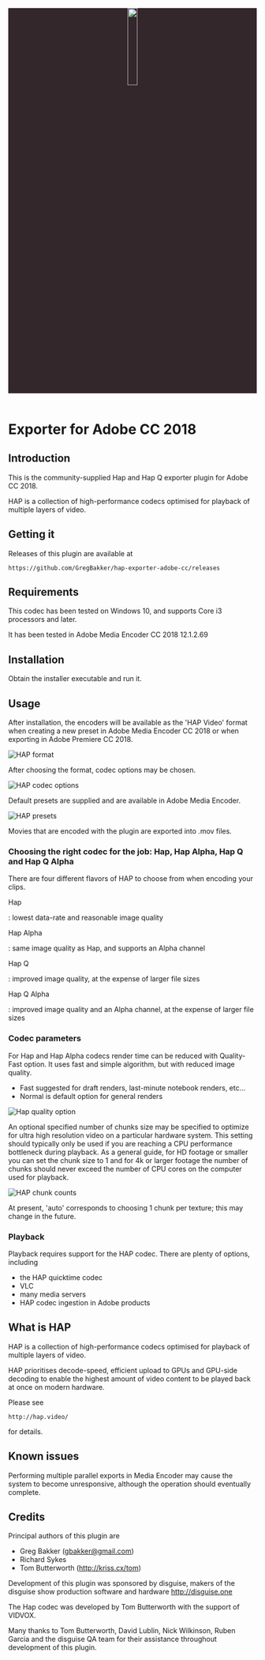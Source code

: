 <header>
<div position="absolute" left="0" top="0" style="background-color:#33272C;">
<a href="http://hap.video"><img src="hap-logo.svg" width="20%" height="auto"></a>
</div>
</header>

# Exporter for Adobe CC 2018

## Introduction

This is the community-supplied Hap and Hap Q exporter plugin for Adobe CC 2018.

HAP is a collection of high-performance codecs optimised for playback of multiple layers of video.

## Getting it

Releases of this plugin are available at

    https://github.com/GregBakker/hap-exporter-adobe-cc/releases

## Requirements

This codec has been tested on Windows 10, and supports Core i3 processors and later.

It has been tested in Adobe Media Encoder CC 2018 12.1.2.69

## Installation

Obtain the installer executable and run it.

## Usage

After installation, the encoders will be available as the 'HAP Video' format when creating a new preset in Adobe Media Encoder CC 2018 or when exporting in Adobe Premiere CC 2018.

![HAP format](format-option.png)

After choosing the format, codec options may be chosen.

![HAP codec options](codec-options.png)

Default presets are supplied and are available in Adobe Media Encoder.

![HAP presets](media-encoder-presets.png)

Movies that are encoded with the plugin are exported into .mov files.

### Choosing the right codec for the job: Hap, Hap Alpha, Hap Q and Hap Q Alpha

There are four different flavors of HAP to choose from when encoding your clips.


Hap

:   lowest data-rate and reasonable image quality

Hap Alpha

:   same image quality as Hap, and supports an Alpha channel

Hap Q

:   improved image quality, at the expense of larger file sizes

Hap Q Alpha

:   improved image quality and an Alpha channel, at the expense of larger file sizes

### Codec parameters
For Hap and Hap Alpha codecs render time can be reduced with Quality-Fast option. It uses fast and simple algorithm, but with reduced image quality.

- Fast suggested for draft renders, last-minute notebook renders, etc...
- Normal is default option for general renders

![Hap quality option](codec-quality.png)

An optional specified number of chunks size may be specified to optimize for ultra high resolution video on a particular hardware system. This setting should typically only be used if you are reaching a CPU performance bottleneck during playback. As a general guide, for HD footage or smaller you can set the chunk size to 1 and for 4k or larger footage the number of chunks should never exceed the number of CPU cores on the computer used for playback.

![HAP chunk counts](chunk-counts.png)

At present, 'auto' corresponds to choosing 1 chunk per texture; this may change in the future.

### Playback

Playback requires support for the HAP codec. There are plenty of options, including

-  the HAP quicktime codec
-  VLC
-  many media servers
-  HAP codec ingestion in Adobe products

## What is HAP

HAP is a collection of high-performance codecs optimised for playback of multiple layers of video.

HAP prioritises decode-speed, efficient upload to GPUs and GPU-side decoding to enable the highest amount of video content to be played back at once on modern hardware.

Please see

    http://hap.video/

for details.

## Known issues

Performing multiple parallel exports in Media Encoder may cause the system to become unresponsive, although the operation should eventually complete.

## Credits

Principal authors of this plugin are

-  Greg Bakker (gbakker@gmail.com)
-  Richard Sykes
-  Tom Butterworth (http://kriss.cx/tom)

Development of this plugin was sponsored by disguise, makers of the disguise show production software and hardware
    http://disguise.one

The Hap codec was developed by Tom Butterworth with the support of VIDVOX.

Many thanks to Tom Butterworth, David Lublin, Nick Wilkinson, Ruben Garcia and the disguise QA team for their assistance throughout development of this plugin.



